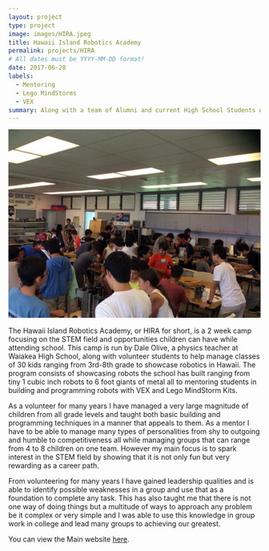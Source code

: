 ```yaml
---
layout: project
type: project
image: images/HIRA.jpeg
title: Hawaii Island Robotics Academy
permalink: projects/HIRA
# All dates must be YYYY-MM-DD format!
date: 2017-06-28
labels:
  - Mentoring
  - Lego MindStorms
  - VEX
summary: Along with a team of Alumni and current High School Students we Mentored over 100 students from 3rd-8th grade on the STEM field while having fun with Robots!
---
```


<img class="ui large right floated rounded image" src="../images/ClassHira.jpg">

The Hawaii Island Robotics Academy, or HIRA for short, is a 2 week camp focusing on the STEM field and opportunities children can have while attending school. This camp is run by Dale Olive, a physics teacher at Waiakea High School, along with volunteer students to help manage classes of 30 kids ranging from 3rd-8th grade to showcase robotics in Hawaii. The program consists of showcasing robots the school has built ranging from tiny 1 cubic inch robots to 6 foot giants of metal all to mentoring students in building and programming robots with VEX and Lego MindStorm Kits.

As a volunteer for many years I have managed a very large magnitude of children from all grade levels and taught both basic building and programming techniques in a manner that appeals to them. As a mentor I have to be able to manage many types of personalities from shy to outgoing and humble to competitiveness all while managing groups that can range from 4 to 8 children on one team. However my main focus is to spark interest in the STEM field by showing that it is not only fun but very rewarding as a career path. 

From volunteering for many years I have gained leadership qualities and is able to identify possible weaknesses in a group and use that as a foundation to complete any task. This has also taught me that there is not one way of doing things but a multitude of ways to approach any problem be it complex or very simple and I was able to use this knowledge in group work in college and lead many groups to achieving our greatest.



You can view the Main website [here](http://sciencefactoryhawaii.com/hira-summer-2016-registration-forms/).
